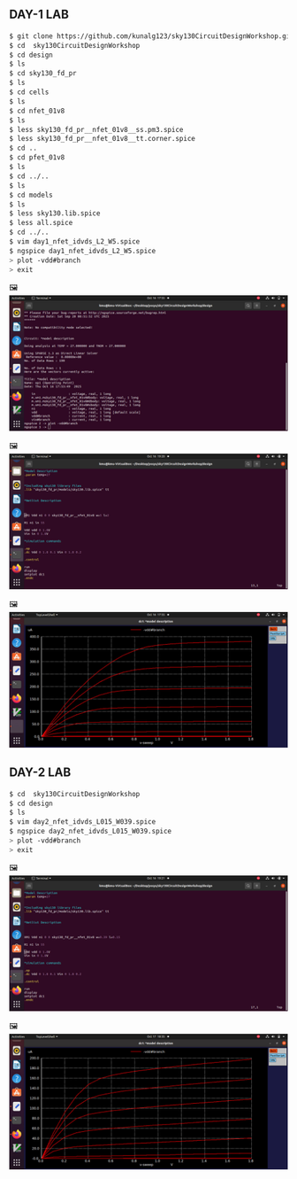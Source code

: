 ## DAY-1 LAB
```bash
$ git clone https://github.com/kunalg123/sky130CircuitDesignWorkshop.git
$ cd  sky130CircuitDesignWorkshop
$ cd design
$ ls
$ cd sky130_fd_pr
$ ls 
$ cd cells
$ ls 
$ cd nfet_01v8
$ ls
$ less sky130_fd_pr__nfet_01v8__ss.pm3.spice
$ less sky130_fd_pr__nfet_01v8__tt.corner.spice
$ cd ..
$ cd pfet_01v8
$ ls
$ cd ../..
$ ls
$ cd models
$ ls
$ less sky130.lib.spice 
$ less all.spice
$ cd ../..
$ vim day1_nfet_idvds_L2_W5.spice
$ ngspice day1_nfet_idvds_L2_W5.spice
> plot -vdd#branch
> exit
```
🖼️
![ngspice](https://github.com/khajamufaqqamuddin-pixel/KMU-From-RTL-to-Reality/blob/main/Week-4/Lab/ngspice.jpeg)


🖼️
![vim day1](https://github.com/khajamufaqqamuddin-pixel/KMU-From-RTL-to-Reality/blob/main/Week-4/Lab/vim%20day1.png)


🖼️
![day1 nfet idvds op](https://github.com/khajamufaqqamuddin-pixel/KMU-From-RTL-to-Reality/blob/main/Week-4/Lab/day1%20nfet%20idvds%20op.jpeg)






## DAY-2 LAB
```bash
$ cd  sky130CircuitDesignWorkshop
$ cd design
$ ls
$ vim day2_nfet_idvds_L015_W039.spice
$ ngspice day2_nfet_idvds_L015_W039.spice
> plot -vdd#branch
> exit
```
🖼️
![vim day2](https://github.com/khajamufaqqamuddin-pixel/KMU-From-RTL-to-Reality/blob/main/Week-4/Day-2/Lab/vim%20day2.png)



🖼️
![day2 nfet idvds](https://github.com/khajamufaqqamuddin-pixel/KMU-From-RTL-to-Reality/blob/main/Week-4/Day-2/Lab/day2%20nfet%20idvds.jpeg)
